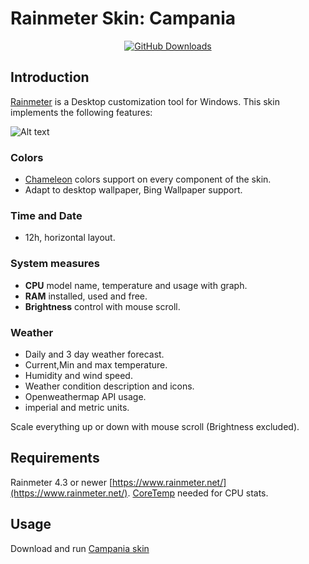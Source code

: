 # Rainmeter Skin: Campania

<p align="center">
   <a href="https://github.com/CampaniaGuy/Campania-Rainmeter-Skin/releases">
    <img alt="GitHub Downloads" src="https://img.shields.io/github/downloads/CampaniaGuy/Campania-Rainmeter-Skin/total?color=green&logo=github&style=for-the-badge">
  </a>
</p>

## Introduction
[Rainmeter](https://github.com/rainmeter/rainmeter) is a Desktop customization tool for Windows.
This skin implements the following features:

![Alt text](/doc/example4.gif?raw=true "Example Image")

### Colors
- [Chameleon](https://github.com/socks-the-fox/Chameleon) colors support on every component of the skin.
- Adapt to desktop wallpaper, Bing Wallpaper support.

### Time and Date
- 12h, horizontal layout.

### System measures
- **CPU** model name, temperature and usage with graph.
- **RAM** installed, used and free.
- **Brightness** control with mouse scroll.

### Weather
- Daily and 3 day weather forecast.
- Current,Min and max temperature.
- Humidity and wind speed.
- Weather condition description and icons.
- Openweathermap API usage.
- imperial and metric units.

Scale everything up or down with mouse scroll (Brightness excluded).

## Requirements
Rainmeter 4.3 or newer [https://www.rainmeter.net/](https://www.rainmeter.net/).
[CoreTemp](https://www.alcpu.com/CoreTemp/) needed for CPU stats.

## Usage
Download and run [Campania skin](https://github.com/CampaniaGuy/Campania-Rainmeter-Skin/releases)